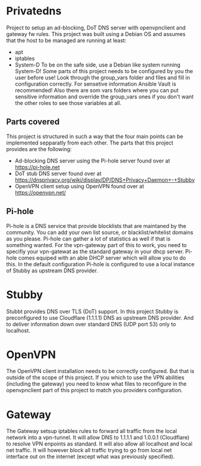 # Privatedns
Project to setup an ad-blocking, DoT DNS server with openvpnclient and gateway fw rules.
This project was built using a Debian OS and assumes that the host to be managed are running at least:
* apt
* iptables
* System-D
To be on the safe side, use a Debian like system running System-D!
Some parts of this project needs to be configured by you the user before use! Look through the group_vars folder and files and fill in configuration correctly. For sensetive information Ansible Vault is recommended! Also there are som vars folders where you can put sensitive information and override the group_vars ones if you don't want the other roles to see those variables at all.

## Parts covered
This project is structured in such a way that the four main points can be implemented sepparatly from each other.
The parts that this project provides are the following:
* Ad-blocking DNS server using the Pi-hole server found over at https://pi-hole.net 
* DoT stub DNS server found over at https://dnsprivacy.org/wiki/display/DP/DNS+Privacy+Daemon+-+Stubby
* OpenVPN client setup using OpenVPN found over at https://openvpn.net/

## Pi-hole
Pi-hole is a DNS service that provide blocklists that are maintaned by the community. You can add your own list source, or blacklist/whitelist domains as you please. Pi-hole can gather a lot of statistics as well if that is something wanted. For the vpn-gateway part of this to work, you need to specifiy your vpn-gatewat as the standard gateway in your dhcp server. Pi-hole comes equiped with an able DHCP server which will allow you to do this. In the default configuration Pi-hole is configured to use a local instance of Stubby as upstream DNS provider.

# Stubby
Stubbt provides DNS over TLS (DoT) support. In this project Stubby is preconfigured to use Cloudflare (1.1.1.1) DNS as upstream DNS provider. And to deliver information down over standard DNS (UDP port 53) only to localhost.

# OpenVPN
The OpenVPN client installation needs to be correctly configured. But that is outside of the scope of this project. If you which to use the VPN abilities (including the gateway) you need to know what files to reconfigure in the openvpnclient part of this project to match you providers configuration.

# Gateway
The Gateway setsup iptables rules to forward all traffic from the local network into a vpn-tunnel. It will allow DNS to 1.1.1.1 and 1.0.0.1 (Cloudflare) to resolve VPN enpoints as standard. It will also allow all localhost and local net traffic. It will however block all traffic trying to go from local net interface out on the internet (except what was previously specified).
